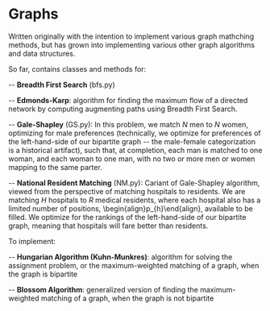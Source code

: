 # Graphs

Written originally with the intention to implement various graph mathching methods, but has grown into implementing various other graph algorithms and data structures.

So far, contains classes and methods for:

-- **Breadth First Search** (bfs.py)

-- **Edmonds-Karp**: algorithm for finding the maximum flow of a directed network by computing augmenting paths using Breadth First Search.

-- **Gale-Shapley** (GS.py): In this problem, we match *N* men to *N* women, optimizing for male preferences (technically, we optimize for preferences of the left-hand-side of our bipartite graph -- the male-female categorization is a historical artifact), such that, at completion, each man is matched to one woman, and each woman to one man, with no two or more men or women mapping to the same parter.

-- **National Resident Matching** (NM.py): Cariant of Gale-Shapley algorithm, viewed from the perspective of matching hospitals to residents.  We are matching *H* hospitals to *R* medical residents, where each hospital also has a limited number of positions, \begin{align}p_{h}\end{align}, available to be filled.  We optimize for the rankings of the left-hand-side of our bipartite graph, meaning that hospitals will fare better than residents.
 
 To implement:
 
 -- **Hungarian Algorithm (Kuhn-Munkres)**: algorithm for solving the assignment problem, or the maximum-weighted matching of a graph, when the graph is bipartite
 
 -- **Blossom Algorithm**: generalized version of finding the maximum-weighted matching of a graph, when the graph is not bipartite
